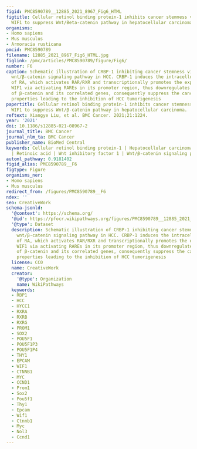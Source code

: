 ```yaml
---
figid: PMC8590789__12885_2021_8967_Fig6_HTML
figtitle: Cellular retinol binding protein-1 inhibits cancer stemness via upregulating
  WIF1 to suppress Wnt/Beta-catenin pathway in hepatocellular carcinoma
organisms:
- Homo sapiens
- Mus musculus
- Armoracia rusticana
pmcid: PMC8590789
filename: 12885_2021_8967_Fig6_HTML.jpg
figlink: /pmc/articles/PMC8590789/figure/Fig6/
number: F6
caption: Schematic illustration of CRBP-1 inhibiting cancer stemness via regulating
  wnt/β-catenin signaling pathway in HCC. CRBP-1 induces the intracellular levels
  of RA, which activates RAR/RXR and transcriptionally promotes the expression of
  WIF1 via activating RAREs in its promoter region, thus downregulates the expression
  of β-catenin and its correlated genes, consequently suppress the cancer stemness
  properties leading to the inhibition of HCC tumorigenesis
papertitle: Cellular retinol binding protein-1 inhibits cancer stemness via upregulating
  WIF1 to suppress Wnt/β-catenin pathway in hepatocellular carcinoma.
reftext: Xiangye Liu, et al. BMC Cancer. 2021;21:1224.
year: '2021'
doi: 10.1186/s12885-021-08967-2
journal_title: BMC Cancer
journal_nlm_ta: BMC Cancer
publisher_name: BioMed Central
keywords: Cellular retinol binding protein-1 | Hepatocellular carcinoma | Cancer stemness
  | Retinoic acid | Wnt inhibitory factor 1 | Wnt/β-catenin signaling pathway
automl_pathway: 0.9181402
figid_alias: PMC8590789__F6
figtype: Figure
organisms_ner:
- Homo sapiens
- Mus musculus
redirect_from: /figures/PMC8590789__F6
ndex: ''
seo: CreativeWork
schema-jsonld:
  '@context': https://schema.org/
  '@id': https://pfocr.wikipathways.org/figures/PMC8590789__12885_2021_8967_Fig6_HTML.html
  '@type': Dataset
  description: Schematic illustration of CRBP-1 inhibiting cancer stemness via regulating
    wnt/β-catenin signaling pathway in HCC. CRBP-1 induces the intracellular levels
    of RA, which activates RAR/RXR and transcriptionally promotes the expression of
    WIF1 via activating RAREs in its promoter region, thus downregulates the expression
    of β-catenin and its correlated genes, consequently suppress the cancer stemness
    properties leading to the inhibition of HCC tumorigenesis
  license: CC0
  name: CreativeWork
  creator:
    '@type': Organization
    name: WikiPathways
  keywords:
  - RBP1
  - HCC
  - HYCC1
  - RXRA
  - RXRB
  - RXRG
  - PROM1
  - SOX2
  - POU5F1
  - POU5F1P3
  - POU5F1P4
  - THY1
  - EPCAM
  - WIF1
  - CTNNB1
  - MYC
  - CCND1
  - Prom1
  - Sox2
  - Pou5f1
  - Thy1
  - Epcam
  - Wif1
  - Ctnnb1
  - Myc
  - Nol3
  - Ccnd1
---
```

